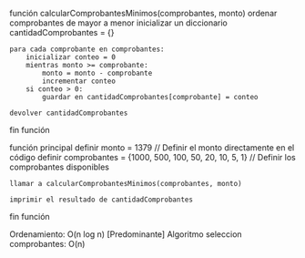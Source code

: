 función calcularComprobantesMinimos(comprobantes, monto)
    ordenar comprobantes de mayor a menor
    inicializar un diccionario cantidadComprobantes = {}

    para cada comprobante en comprobantes:
        inicializar conteo = 0
        mientras monto >= comprobante:
            monto = monto - comprobante
            incrementar conteo
        si conteo > 0:
            guardar en cantidadComprobantes[comprobante] = conteo

    devolver cantidadComprobantes
fin función

función principal
    definir monto = 1379  // Definir el monto directamente en el código
    definir comprobantes = {1000, 500, 100, 50, 20, 10, 5, 1}  // Definir los comprobantes disponibles
    
    llamar a calcularComprobantesMinimos(comprobantes, monto)
    
    imprimir el resultado de cantidadComprobantes
fin función

Ordenamiento: O(n log n) [Predominante]
Algoritmo seleccion comprobantes: O(n)